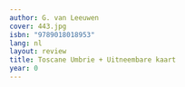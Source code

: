 ```yaml
---
author: G. van Leeuwen
cover: 443.jpg
isbn: "9789018018953"
lang: nl
layout: review
title: Toscane Umbrie + Uitneembare kaart
year: 0
---
```

